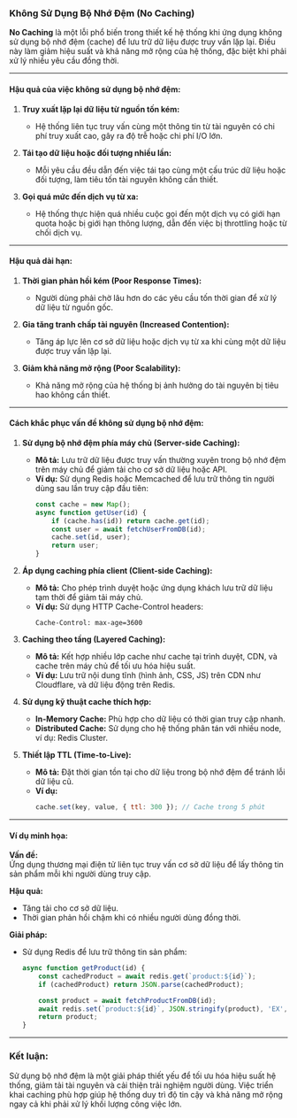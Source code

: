 ### Không Sử Dụng Bộ Nhớ Đệm (No Caching)  

**No Caching** là một lỗi phổ biến trong thiết kế hệ thống khi ứng dụng không sử dụng bộ nhớ đệm (cache) để lưu trữ dữ liệu được truy vấn lặp lại. Điều này làm giảm hiệu suất và khả năng mở rộng của hệ thống, đặc biệt khi phải xử lý nhiều yêu cầu đồng thời.

---

#### Hậu quả của việc không sử dụng bộ nhớ đệm:

1. **Truy xuất lặp lại dữ liệu từ nguồn tốn kém:**  
   - Hệ thống liên tục truy vấn cùng một thông tin từ tài nguyên có chi phí truy xuất cao, gây ra độ trễ hoặc chi phí I/O lớn.

2. **Tái tạo dữ liệu hoặc đối tượng nhiều lần:**  
   - Mỗi yêu cầu đều dẫn đến việc tái tạo cùng một cấu trúc dữ liệu hoặc đối tượng, làm tiêu tốn tài nguyên không cần thiết.  

3. **Gọi quá mức đến dịch vụ từ xa:**  
   - Hệ thống thực hiện quá nhiều cuộc gọi đến một dịch vụ có giới hạn quota hoặc bị giới hạn thông lượng, dẫn đến việc bị throttling hoặc từ chối dịch vụ.  

---

#### Hậu quả dài hạn:

1. **Thời gian phản hồi kém (Poor Response Times):**  
   - Người dùng phải chờ lâu hơn do các yêu cầu tốn thời gian để xử lý dữ liệu từ nguồn gốc.  

2. **Gia tăng tranh chấp tài nguyên (Increased Contention):**  
   - Tăng áp lực lên cơ sở dữ liệu hoặc dịch vụ từ xa khi cùng một dữ liệu được truy vấn lặp lại.  

3. **Giảm khả năng mở rộng (Poor Scalability):**  
   - Khả năng mở rộng của hệ thống bị ảnh hưởng do tài nguyên bị tiêu hao không cần thiết.  

---

#### Cách khắc phục vấn đề không sử dụng bộ nhớ đệm:

1. **Sử dụng bộ nhớ đệm phía máy chủ (Server-side Caching):**  
   - **Mô tả:** Lưu trữ dữ liệu được truy vấn thường xuyên trong bộ nhớ đệm trên máy chủ để giảm tải cho cơ sở dữ liệu hoặc API.  
   - **Ví dụ:** Sử dụng Redis hoặc Memcached để lưu trữ thông tin người dùng sau lần truy cập đầu tiên:  
     ```javascript
     const cache = new Map();
     async function getUser(id) {
         if (cache.has(id)) return cache.get(id);
         const user = await fetchUserFromDB(id);
         cache.set(id, user);
         return user;
     }
     ```

2. **Áp dụng caching phía client (Client-side Caching):**  
   - **Mô tả:** Cho phép trình duyệt hoặc ứng dụng khách lưu trữ dữ liệu tạm thời để giảm tải máy chủ.  
   - **Ví dụ:** Sử dụng HTTP Cache-Control headers:  
     ```http
     Cache-Control: max-age=3600
     ```

3. **Caching theo tầng (Layered Caching):**  
   - **Mô tả:** Kết hợp nhiều lớp cache như cache tại trình duyệt, CDN, và cache trên máy chủ để tối ưu hóa hiệu suất.  
   - **Ví dụ:** Lưu trữ nội dung tĩnh (hình ảnh, CSS, JS) trên CDN như Cloudflare, và dữ liệu động trên Redis.  

4. **Sử dụng kỹ thuật cache thích hợp:**  
   - **In-Memory Cache:** Phù hợp cho dữ liệu có thời gian truy cập nhanh.  
   - **Distributed Cache:** Sử dụng cho hệ thống phân tán với nhiều node, ví dụ: Redis Cluster.  

5. **Thiết lập TTL (Time-to-Live):**  
   - **Mô tả:** Đặt thời gian tồn tại cho dữ liệu trong bộ nhớ đệm để tránh lỗi dữ liệu cũ.  
   - **Ví dụ:**  
     ```javascript
     cache.set(key, value, { ttl: 300 }); // Cache trong 5 phút
     ```

---

#### Ví dụ minh họa:

**Vấn đề:**  
Ứng dụng thương mại điện tử liên tục truy vấn cơ sở dữ liệu để lấy thông tin sản phẩm mỗi khi người dùng truy cập.  

**Hậu quả:**  
- Tăng tải cho cơ sở dữ liệu.  
- Thời gian phản hồi chậm khi có nhiều người dùng đồng thời.  

**Giải pháp:**  
- Sử dụng Redis để lưu trữ thông tin sản phẩm:  
  ```javascript
  async function getProduct(id) {
      const cachedProduct = await redis.get(`product:${id}`);
      if (cachedProduct) return JSON.parse(cachedProduct);

      const product = await fetchProductFromDB(id);
      await redis.set(`product:${id}`, JSON.stringify(product), 'EX', 3600);
      return product;
  }
  ```

---

### Kết luận:  
Sử dụng bộ nhớ đệm là một giải pháp thiết yếu để tối ưu hóa hiệu suất hệ thống, giảm tải tài nguyên và cải thiện trải nghiệm người dùng. Việc triển khai caching phù hợp giúp hệ thống duy trì độ tin cậy và khả năng mở rộng ngay cả khi phải xử lý khối lượng công việc lớn.